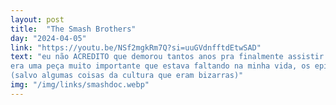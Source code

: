 ```yaml
---
layout: post
title:  "The Smash Brothers"
day: "2024-04-05" 
link: "https://youtu.be/NSf2mgkRm7Q?si=uuGVdnfftdEtwSAD"
text: "eu não ACREDITO que demorou tantos anos pra finalmente assistir o famoso documentário de smash brothers melee.<br><br>
era uma peça muito importante que estava faltando na minha vida, os episódios são sensacionais, amo ainda mais esse jogo que só joguei uma vez
(salvo algumas coisas da cultura que eram bizarras)"
img: "/img/links/smashdoc.webp"
---
```

